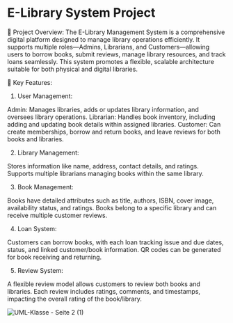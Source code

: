 # E-Library System Project
📝 Project Overview:
The E-Library Management System is a comprehensive digital platform designed to manage library operations efficiently. It supports multiple roles—Admins, Librarians, and Customers—allowing users to borrow books, submit reviews, manage library resources, and track loans seamlessly. This system promotes a flexible, scalable architecture suitable for both physical and digital libraries.

🚀 Key Features:
1. User Management:

  Admin: Manages libraries, adds or updates library information, and oversees library operations.
  Librarian: Handles book inventory, including adding and updating book details within assigned libraries.
  Customer: Can create memberships, borrow and return books, and leave reviews for both books and libraries.

2. Library Management:

  Stores information like name, address, contact details, and ratings.
  Supports multiple librarians managing books within the same library.

3. Book Management:

  Books have detailed attributes such as title, authors, ISBN, cover image, availability status, and ratings.
  Books belong to a specific library and can receive multiple customer reviews.

4. Loan System:

  Customers can borrow books, with each loan tracking issue and due dates, status, and linked customer/book information.
  QR codes can be generated for book receiving and returning.

5. Review System:

  A flexible review model allows customers to review both books and libraries.
  Each review includes ratings, comments, and timestamps, impacting the overall rating of the book/library.

![UML-Klasse - Seite 2 (1)](https://github.com/user-attachments/assets/602dd90a-2de6-4254-a374-68509172f908)

